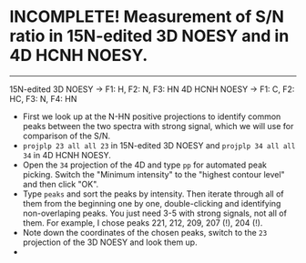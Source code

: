 # INCOMPLETE! Measurement of S/N ratio in 15N-edited 3D NOESY and in 4D HCNH NOESY.

------------

15N-edited 3D NOESY -> F1: H, F2: N, F3: HN
4D HCNH NOESY -> F1: C, F2: HC, F3: N, F4: HN

* First we look up at the N-HN positive projections to identify common peaks between the two spectra 
with strong signal, which we will use for comparison of the S/N.
* `projplp 23 all all 23` in 15N-edited 3D NOESY and `projplp 34 all all 34` in 4D HCNH NOESY.
* Open the `34` projection of the 4D and type `pp` for automated peak picking. Switch the 
"Minimum intensity" to the "highest contour level" and then click "OK".
* Type `peaks` and sort the peaks by intensity. Then iterate through all of them from the 
beginning one by one, double-clicking and identifying non-overlaping peaks. You just need 3-5
with strong signals, not all of them. For example, I chose peaks 221, 212, 209, 207 (!), 204 (!).
* Note down the coordinates of the chosen peaks, switch to the `23` projection of the 3D NOESY
and look them up.
* 